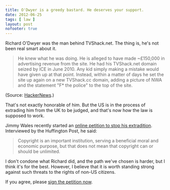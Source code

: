 ```yaml
---
title: O'Dwyer is a greedy bastard. He deserves your support.
date: 2012-06-25
tags: [ law ]
layout: post
nofooter: true
---
```


Richard O'Dwyer was the man behind TVShack.net.
The thing is, he's not been real smart about it.

> He knew what he was doing. He is alleged to have made ~£150,000
> in advertising revenue from the site.
> He had his TVShack.net domain seized by ICE in June 2010. Any kid
> simply making a mistake would have given up at that point.
> Instead, within a matter of days he set the site up again on a
> new TVShack.cc domain, adding a picture of NWA and the
> statement "F\* the police" to the top of the site.

(Source: [HackerNews](http://news.ycombinator.com/item?id=4156075).)

That's not exactly honorable of him. But the US is in the process
of extrading him from the UK to be judged, and that's now how the
law is supposed to work.

Jimmy Wales recently started an [online petition to stop his extradition](http://www.change.org/petitions/ukhomeoffice-stop-the-extradition-of-richard-o-dwyer-to-the-usa-saverichard).
Interviewed by the Huffington Post, he said:

> Copyright is an important institution, serving a beneficial moral
> and economic purpose, but that does not mean that copyright can or
> should be unlimited.

I don't condone what Richard did, and the path we've chosen is
harder, but I think it's for the best. However, I believe that it
is worth standing strong against such threats to the rights of
non-US citizens.

If you agree, please [sign the petition now](http://www.change.org/petitions/ukhomeoffice-stop-the-extradition-of-richard-o-dwyer-to-the-usa-saverichard).

